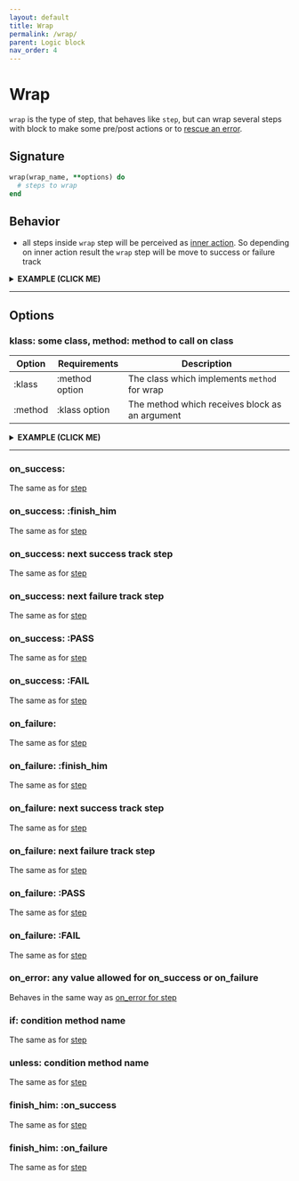 ```yaml
---
layout: default
title: Wrap
permalink: /wrap/
parent: Logic block
nav_order: 4
---
```


# Wrap

`wrap` is the type of step, that behaves like `step`, but can wrap several steps with block to make some pre/post actions or to [rescue an error](/decouplio.github.io/resq).

## Signature

```ruby
wrap(wrap_name, **options) do
  # steps to wrap
end
```

## Behavior

- all steps inside `wrap` step will be perceived as [inner action](/decouplio.github.io/inner_action). So depending on inner action result the `wrap` step will be move to success or failure track

<details><summary><b>EXAMPLE (CLICK ME)</b></summary>
<p>

  {% highlight ruby %}
    require 'decouplio'

    class SomeAction < Decouplio::Action
      logic do
        step :step_one

        wrap :wrap_one do
          step :step_two
          fail :fail_one
        end

        step :step_three
        fail :fail_two
      end

      def step_one(param_for_step_one:, **)
        ctx[:step_one] = param_for_step_one
      end

      def step_two(param_for_step_two:, **)
        ctx[:step_two]= param_for_step_two
      end

      def fail_one(**)
        ctx[:fail_one] = 'Fail one failure'
      end

      def step_three(**)
        ctx[:step_three] = 'Success'
      end

      def fail_two(**)
        ctx[:fail_two] = 'Fail two failure'
      end
    end

    success_wrap_success = SomeAction.call(
      param_for_step_one: true,
      param_for_step_two: true
    )
    success_wrap_failure = SomeAction.call(
      param_for_step_one: true,
      param_for_step_two: false
    )
    failure = SomeAction.call(
      param_for_step_one: false
    )

    success_wrap_success # =>
    # Result: success

    # Railway Flow:
    #   step_one -> wrap_one -> step_two -> step_three

    # Context:
    #   {:param_for_step_one=>true, :param_for_step_two=>true, :step_one=>true, :step_two=>true, :step_three=>"Success"}

    # Errors:
    #   {}


    success_wrap_failure # =>
    # Result: failure

    # Railway Flow:
    #   step_one -> wrap_one -> step_two -> fail_one -> fail_two

    # Context:
    #   {:param_for_step_one=>true, :param_for_step_two=>false, :step_one=>true, :step_two=>false, :fail_one=>"Fail one failure", :fail_two=>"Fail two failure"}

    # Errors:
    #   {}

    failure # =>
    # Result: failure

    # Railway Flow:
    #   step_one -> fail_two

    # Context:
    #   {:param_for_step_one=>false, :step_one=>false, :fail_two=>"Fail two failure"}

    # Errors:
    #   {}
  {% endhighlight %}

  {% mermaid %}
    flowchart TD;
        1(start)-->2(step_one);
        2(step_one)-->|success track|3(wrap_one);
        subgraph wrap action;
        3(wrap_one)-->|success track|4(start);
        4(start)-->5(step_two);
        5(step_two)-->|success track|6(finish success);
        5(step_two)-->|failure track|9(fail_one);
        9(fail_one)-->|failure track|10(finish failure);
        end;
        6(finish success)-->|success track|7(step_three);
        7(step_three)-->|success track|8(finish success);
        10(finish failure)-->|failure track|11(fail_two);
        11(fail_two)-->|failure track|12(finish failure);
        2(step_one)-->|failure track|11(fail_two)
  {% endmermaid %}

</p>
</details>

***

## Options

### klass: some class, method: method to call on class

|Option|Requirements|Description|
|-|-|-|
|:klass|:method option|The class which implements `method` for wrap|
|:method|:klass option|The method which receives block as an argument|

<details><summary><b>EXAMPLE (CLICK ME)</b></summary>
<p>

  {% highlight ruby %}
    require 'decouplio'

    class WrapperClass
      def self.some_wrapper_method(&block)
        if block_given?
          puts 'Before wrapper action execution'
          block.call
          puts 'After wrapper action execution'
        end
      end
    end

    class SomeActionWrapKlassMethod < Decouplio::Action
      logic do
        wrap :wrap_one, klass: WrapperClass, method: :some_wrapper_method do
          step :step_one
          step :step_two
        end
      end

      def step_one(**)
        puts 'Step one'
        ctx[:step_one] = 'Success'
      end

      def step_two(**)
        puts 'Step two'
        ctx[:step_two] = 'Success'
      end
    end

    action = SomeActionWrapKlassMethod.call # =>
    # Before wrapper action execution
    # Step one
    # Step two
    # After wrapper action execution

    action # =>
    # Result: success

    # Railway Flow:
    #   wrap_one -> step_one -> step_two

    # Context:
    #   {:step_one=>"Success", :step_two=>"Success"}

    # Errors:
    #   {}
  {% endhighlight %}

  {% mermaid %}
    flowchart LR;
        1(start)-->2(wrap_one);
        subgraph wrap action;
        2(wrap_one)-->|success track|3(step_one);
        3(step_one)-->|success track|4(step_two);
        4(step_two)-->|success track|5(finish success);
        end;
        5(finish success)-->|success track|6(finish success)
  {% endmermaid %}

</p>
</details>

***

### on_success:
The same as for [step](/decouplio.github.io/step)
### on_success: :finish_him
The same as for [step](/decouplio.github.io/step)
### on_success: next success track step
The same as for [step](/decouplio.github.io/step)
### on_success: next failure track step
The same as for [step](/decouplio.github.io/step)
### on_success: :PASS
The same as for [step](/decouplio.github.io/step)
### on_success: :FAIL
The same as for [step](/decouplio.github.io/step)
### on_failure:
The same as for [step](/decouplio.github.io/step)
### on_failure: :finish_him
The same as for [step](/decouplio.github.io/step)
### on_failure: next success track step
The same as for [step](/decouplio.github.io/step)
### on_failure: next failure track step
The same as for [step](/decouplio.github.io/step)
### on_failure: :PASS
The same as for [step](/decouplio.github.io/step)
### on_failure: :FAIL
The same as for [step](/decouplio.github.io/step)
### on_error: any value allowed for on_success or on_failure
Behaves in the same way as [on_error for step](/decouplio.github.io/step/#on_error-)
### if: condition method name
The same as for [step](/decouplio.github.io/step)
### unless: condition method name
The same as for [step](/decouplio.github.io/step)
### finish_him: :on_success
The same as for [step](/decouplio.github.io/step)
### finish_him: :on_failure
The same as for [step](/decouplio.github.io/step)
